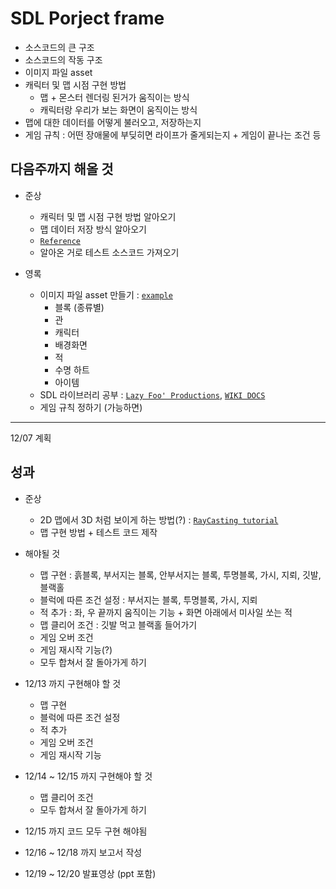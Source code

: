 
# SDL Porject frame

- 소스코드의 큰 구조
- 소스코드의 작동 구조
- 이미지 파일 asset
- 캐릭터 및 맵 시점 구현 방법
    - 맵 + 몬스터 렌더링 된거가 움직이는 방식
    - 캐릭터랑 우리가 보는 화면이 움직이는 방식
- 맵에 대한 데이터를 어떻게 불러오고, 저장하는지
- 게임 규칙 : 어떤 장애물에 부딪히면 라이프가 줄게되는지 + 게임이 끝나는 조건 등


## 다음주까지 해올 것
- 준상
    - 캐릭터 및 맵 시점 구현 방법 알아오기
    - 맵 데이터 저장 방식 알아오기
    - [`Reference`](https://www.parallelrealities.co.uk/tutorials/#ppp)
    - 알아온 거로 테스트 소스코드 가져오기

- 영록
    - 이미지 파일 asset 만들기 : [`example`](https://github.com/akemin-dayo/OpenSyobonAction/tree/master/res)
        - 블록 (종류별)
        - 관
        - 캐릭터
        - 배경화면
        - 적
        - 수명 하트
        - 아이템
    - SDL 라이브러리 공부 : [`Lazy Foo' Productions`](https://lazyfoo.net/tutorials/SDL/index.php), [`WIKI DOCS`](https://wikidocs.net/book/6636)
    - 게임 규칙 정하기 (가능하면)

---
12/07 계획


## 성과
- 준상
    - 2D 맵에서 3D 처럼 보이게 하는 방법(?) : [`RayCasting tutorial`](https://github.com/365kim/raycasting_tutorial)
    - 맵 구현 방법 + 테스트 코드 제작

- 해야될 것
    - 맵 구현   :   흙블록, 부서지는 블록, 안부서지는 블록, 투명블록, 가시, 지뢰, 깃발, 블랙홀
    - 블럭에 따른 조건 설정 :   부서지는 블록, 투명블록, 가시, 지뢰
    - 적 추가   :   좌, 우 끝까지 움직이는 기능 + 화면 아래에서 미사일 쏘는 적
    - 맵 클리어 조건 : 깃발 먹고 블랙홀 들어가기
    - 게임 오버 조건
    - 게임 재시작 기능(?)
    - 모두 합쳐서 잘 돌아가게 하기

- 12/13 까지 구현해야 할 것
    - 맵 구현
    -  블럭에 따른 조건 설정
    - 적 추가
    - 게임 오버 조건
    - 게임 재시작 기능
- 12/14 ~ 12/15 까지 구현해야 할 것
    - 맵 클리어 조건
    - 모두 합쳐서 잘 돌아가게 하기
- 12/15 까지 코드 모두 구현 해야됨
- 12/16 ~ 12/18 까지 보고서 작성
- 12/19 ~ 12/20 발표영상 (ppt 포함)

